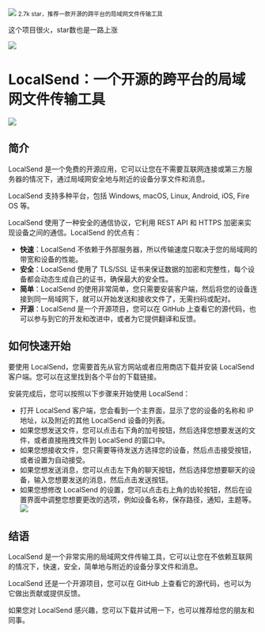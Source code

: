 <img src="/assets/image/240204-localsend-1.png" style="max-width: 70%; height: auto;">
<small>2.7k star，推荐一款开源的跨平台的局域网文件传输工具</small>


这个项目很火，star数也是一路上涨


![](/assets/image/240204-localsend-1.png)

# LocalSend：一个开源的跨平台的局域网文件传输工具


![](/assets/image/240204-localsend-2.png)


## 简介

LocalSend 是一个免费的开源应用，它可以让您在不需要互联网连接或第三方服务器的情况下，通过局域网安全地与附近的设备分享文件和消息。

LocalSend 支持多种平台，包括 Windows, macOS, Linux, Android, iOS, Fire OS 等。

LocalSend 使用了一种安全的通信协议，它利用 REST API 和 HTTPS 加密来实现设备之间的通信。LocalSend 的优点有：

- **快速**：LocalSend 不依赖于外部服务器，所以传输速度只取决于您的局域网的带宽和设备的性能。
- **安全**：LocalSend 使用了 TLS/SSL 证书来保证数据的加密和完整性，每个设备都会动态生成自己的证书，确保最大的安全性。
- **简单**：LocalSend 的使用非常简单，您只需要安装客户端，然后将您的设备连接到同一局域网下，就可以开始发送和接收文件了，无需扫码或配对。
- **开源**：LocalSend 是一个开源项目，您可以在 GitHub 上查看它的源代码，也可以参与到它的开发和改进中，或者为它提供翻译和反馈。

## 如何快速开始

要使用 LocalSend，您需要首先从官方网站或者应用商店下载并安装 LocalSend 客户端。您可以在这里找到各个平台的下载链接。

安装完成后，您可以按照以下步骤来开始使用 LocalSend：

- 打开 LocalSend 客户端，您会看到一个主界面，显示了您的设备的名称和 IP 地址，以及附近的其他 LocalSend 设备的列表。
- 如果您想发送文件，您可以点击右下角的加号按钮，然后选择您想要发送的文件，或者直接拖拽文件到 LocalSend 的窗口中。
- 如果您想接收文件，您只需要等待发送方选择您的设备，然后点击接受按钮，或者设置为自动接受。
- 如果您想发送消息，您可以点击左下角的聊天按钮，然后选择您想要聊天的设备，输入您想要发送的消息，然后点击发送按钮。
- 如果您想修改 LocalSend 的设置，您可以点击右上角的齿轮按钮，然后在设置界面中调整您想要更改的选项，例如设备名称，保存路径，通知，主题等。
![](/assets/image/240204-localsend-3.png)


## 结语

LocalSend 是一个非常实用的局域网文件传输工具，它可以让您在不依赖互联网的情况下，快速，安全，简单地与附近的设备分享文件和消息。

LocalSend 还是一个开源项目，您可以在 GitHub 上查看它的源代码，也可以为它做出贡献或提供反馈。

如果您对 LocalSend 感兴趣，您可以下载并试用一下，也可以推荐给您的朋友和同事。

